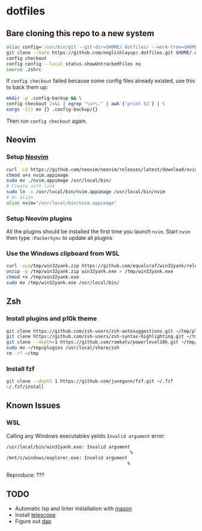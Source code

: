 # dotfiles

## Bare cloning this repo to a new system

```bash
alias config='/usr/bin/git --git-dir=$HOME/.dotfiles/ --work-tree=$HOME'
git clone --bare https://github.com/englishlayup/.dotfiles.git $HOME/.dotfiles
config checkout
config config --local status.showUntrackedFiles no
source .zshrc
```

If `config checkout` failed because some config files already existed, use this
to back them up:

```bash
mkdir -p .config-backup && \
config checkout 2>&1 | egrep "\s+\." | awk {'print $1'} | \
xargs -I{} mv {} .config-backup/{}
```

Then run `config checkout` again.

## Neovim

### Setup [Neovim](https://github.com/neovim/neovim/wiki/Installing-Neovim)

```bash
curl -LO https://github.com/neovim/neovim/releases/latest/download/nvim.appimage
chmod u+x nvim.appimage
sudo mv ./nvim.appimage /usr/local/bin/
# Create soft link
sudo ln -s /usr/local/bin/nvim.appimage /usr/local/bin/nvim
# Or alias
alias nvim="/usr/local/bin/nvim.appimage"
```

### Setup Neovim plugins

All the plugins should be installed the first time you launch `nvim`.
Start `nvim` then type `:PackerSync` to update all plugins

### Use the Windows clipboard from WSL

```bash
curl -sLo/tmp/win32yank.zip https://github.com/equalsraf/win32yank/releases/download/v0.0.4/win32yank-x64.zip
unzip -p /tmp/win32yank.zip win32yank.exe > /tmp/win32yank.exe
chmod +x /tmp/win32yank.exe
sudo mv /tmp/win32yank.exe /usr/local/bin/
```

## Zsh

### Install plugins and p10k theme

```bash
git clone https://github.com/zsh-users/zsh-autosuggestions.git ~/tmp/plugins/zsh-autosuggestions
git clone https://github.com/zsh-users/zsh-syntax-highlighting.git ~/tmp/plugins/zsh-syntax-highlighting
git clone --depth=1 https://github.com/romkatv/powerlevel10k.git ~/tmp/plugins/powerlevel10k
sudo mv ~/tmp/plugins /usr/local/share/zsh
rm -rf ~/tmp
```

### Install fzf

```bash
git clone --depth 1 https://github.com/junegunn/fzf.git ~/.fzf
~/.fzf/install
```

## Known Issues

### WSL

Calling any Windows executables yeilds `Invalid argument` error:

```bash
/usr/local/bin/win32yank.exe: Invalid argument
                                              %
/mnt/c/windows/explorer.exe: Invalid argument
                                             %
```

Reproduce: ???

## TODO

- Automatic lsp and linter installation with [mason](https://github.com/williamboman/mason-lspconfig.nvim#automatic-server-setup-advanced-feature)
- Install [telescope](https://github.com/nvim-telescope/telescope.nvim)
- Figure out [dap](https://github.com/mfussenegger/nvim-dap)
